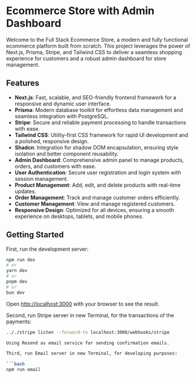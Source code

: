 # Ecommerce Store with Admin Dashboard

Welcome to the Full Stack Ecommerce Store, a modern and fully functional ecommerce platform built from scratch. This project leverages the power of Next.js, Prisma, Stripe, and Tailwind CSS to deliver a seamless shopping experience for customers and a robust admin dashboard for store management.

## Features

- **Next.js**: Fast, scalable, and SEO-friendly frontend framework for a responsive and dynamic user interface.
- **Prisma**: Modern database toolkit for effortless data management and seamless integration with PostgreSQL.
- **Stripe**: Secure and reliable payment processing to handle transactions with ease.
- **Tailwind CSS**: Utility-first CSS framework for rapid UI development and a polished, responsive design.
- **Shadcn**: Integration for shadow DOM encapsulation, ensuring style isolation and better component reusability.
- **Admin Dashboard**: Comprehensive admin panel to manage products, orders, and customers with ease.
- **User Authentication**: Secure user registration and login system with session management.
- **Product Management**: Add, edit, and delete products with real-time updates.
- **Order Management**: Track and manage customer orders efficiently.
- **Customer Management**: View and manage registered customers.
- **Responsive Design**: Optimized for all devices, ensuring a smooth experience on desktops, tablets, and mobile phones.

## Getting Started

First, run the development server:

```bash
npm run dev
# or
yarn dev
# or
pnpm dev
# or
bun dev
```

Open [http://localhost:3000](http://localhost:3000) with your browser to see the result.

Second, run Stripe server in new Terminal, for the transactions of the payments:

```bash
.././stripe listen --forward-to localhost:3000/webhooks/stripe

Using Resend as email service for sending confirmation emails.

Third, run Email server in new Terminal, for developing purposes:

```bash
npm run email